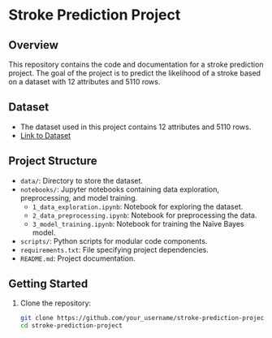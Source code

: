 # Stroke Prediction Project

## Overview

This repository contains the code and documentation for a stroke prediction project. The goal of the project is to predict the likelihood of a stroke based on a dataset with 12 attributes and 5110 rows.

## Dataset

- The dataset used in this project contains 12 attributes and 5110 rows.
- [Link to Dataset]([provide_link_to_dataset](https://www.kaggle.com/datasets/fedesoriano/stroke-prediction-dataset?resource=download)https://www.kaggle.com/datasets/fedesoriano/stroke-prediction-dataset?resource=download)

## Project Structure

- `data/`: Directory to store the dataset.
- `notebooks/`: Jupyter notebooks containing data exploration, preprocessing, and model training.
  - `1_data_exploration.ipynb`: Notebook for exploring the dataset.
  - `2_data_preprocessing.ipynb`: Notebook for preprocessing the data.
  - `3_model_training.ipynb`: Notebook for training the Naïve Bayes model.
- `scripts/`: Python scripts for modular code components.
- `requirements.txt`: File specifying project dependencies.
- `README.md`: Project documentation.

## Getting Started

1. Clone the repository:

   ```bash
   git clone https://github.com/your_username/stroke-prediction-project.git
   cd stroke-prediction-project
